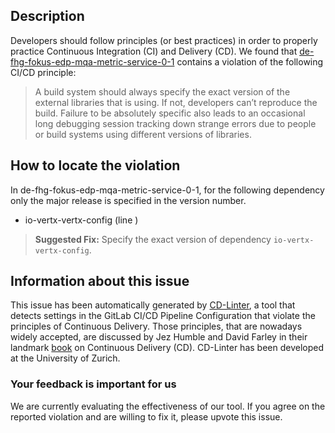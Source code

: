
## Description
Developers should follow principles (or best practices) in order to properly practice Continuous Integration (CI) and Delivery (CD).
We found that [de-fhg-fokus-edp-mqa-metric-service-0-1](https://gitlab.com/european-data-portal/mqa-metric-service/blob/master/.gitlab-ci.yml) contains a violation of the following CI/CD principle:

> A build system should always specify the exact version of the external libraries that is using.
If not, developers can’t reproduce the build. Failure to be absolutely specific also leads to an occasional long debugging session tracking down strange errors due to people or build systems using different versions of libraries.

## How to locate the violation

In de-fhg-fokus-edp-mqa-metric-service-0-1, for the following dependency only the major release is specified in the version number.

* io-vertx-vertx-config (line )

> **Suggested Fix:** Specify the exact version of dependency `io-vertx-vertx-config`.

## Information about this issue

This issue has been automatically generated by [CD-Linter](https://gitlab.com/Jancso/configuration-analytics), a tool that detects settings in the GitLab CI/CD Pipeline Configuration that violate the principles of Continuous Delivery. Those principles, that are nowadays widely accepted, are discussed by Jez Humble and David Farley in their landmark [book](https://www.oreilly.com/library/view/continuous-delivery-reliable/9780321670250/) on Continuous Delivery (CD). CD-Linter has been developed at the University of Zurich.

### Your feedback is important for us
We are currently evaluating the effectiveness of our tool. If you agree on the reported violation and are willing to fix it, please upvote this issue.
